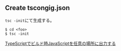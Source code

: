 ## Create tscongig.json

`tsc -init`にて生成する。

```
$ cd <foo>
$ tsc -init
```

[TypeScriptでビルド時JavaScriptを任意の場所に出力する](http://mriv.hateblo.jp/entry/2016/06/20/205515)
